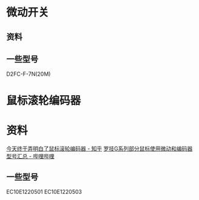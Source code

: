 # 微动开关
## 资料


## 一些型号
D2FC-F-7N(20M)

# 鼠标滚轮编码器
# 资料
[今天终于弄明白了鼠标滚轮编码器 - 知乎](https://zhuanlan.zhihu.com/p/28061206)
[罗技G系列部分鼠标使用微动和编码器型号汇总 - 哔哩哔哩](https://www.bilibili.com/opus/932892713759539206)

## 一些型号
EC10E1220501
EC10E1220503